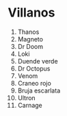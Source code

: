 # Villanos
1. Thanos
2. Magneto
3. Dr Doom
4. Loki
5. Duende verde
6. Dr Octopus
7. Venom
8. Craneo rojo
9. Bruja escarlata
10. Ultron
11. Carnage